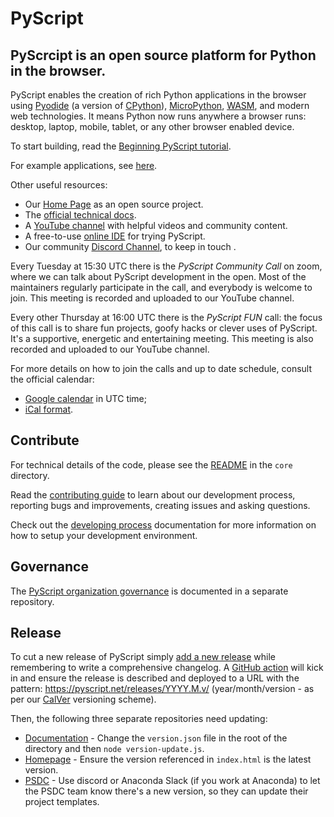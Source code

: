 # PyScript

## PyScrcipt is an open source platform for Python in the browser.

PyScript enables the creation of rich Python applications in the browser using
[Pyodide](https://pyodide.org/en/stable/) (a version of 
[CPython](https://python.org/)), [MicroPython](https://micropython.org/), 
[WASM](https://webassembly.org/), and modern web technologies. It means Python
now runs anywhere a browser runs: desktop, laptop, mobile, tablet, or any other
browser enabled device.

To start building, read the 
[Beginning PyScript tutorial](https://docs.pyscript.net/latest/beginning-pyscript/).

For example applications, see [here](https://pyscript.com/@examples).

Other useful resources:
  
- Our [Home Page](https://pyscript.net/) as an open source project.
- The [official technical docs](https://docs.pyscript.net/).
- A [YouTube channel](https://www.youtube.com/@PyScriptTV) with helpful videos 
  and community content.
- A free-to-use [online IDE](https://pyscript.com/) for trying PyScript.
- Our community [Discord Channel](https://discord.gg/BYB2kvyFwm), to keep in 
  touch .

Every Tuesday at 15:30 UTC there is the _PyScript Community Call_ on zoom,
where we can talk about PyScript development in the open. Most of the 
maintainers regularly participate in the call, and everybody is welcome to 
join. This meeting is recorded and uploaded to our YouTube channel.

Every other Thursday at 16:00 UTC there is the _PyScript FUN_ call: the focus
of this call is to share fun projects, goofy hacks or clever uses of PyScript.
It's a supportive, energetic and entertaining meeting. This meeting is also
recorded and uploaded to our YouTube channel.

For more details on how to join the calls and up to date schedule, consult the
official calendar:

-   [Google calendar](https://calendar.google.com/calendar/u/0/embed?src=d3afdd81f9c132a8c8f3290f5cc5966adebdf61017fca784eef0f6be9fd519e0@group.calendar.google.com&ctz=UTC) in UTC time;
-   [iCal format](https://calendar.google.com/calendar/ical/d3afdd81f9c132a8c8f3290f5cc5966adebdf61017fca784eef0f6be9fd519e0%40group.calendar.google.com/public/basic.ics).

## Contribute

For technical details of the code, please see the [README](core/README) in the
`core` directory.

Read the [contributing guide](https://docs.pyscript.net/latest/contributing/) 
to learn about our development process, reporting bugs and improvements, 
creating issues and asking questions.

Check out the [developing process](https://docs.pyscript.net/latest/developers/)
documentation for more information on how to setup your development environment.

## Governance

The [PyScript organization governance](https://github.com/pyscript/governance) 
is documented in a separate repository.

## Release

To cut a new release of PyScript simply
[add a new release](https://github.com/pyscript/pyscript/releases) while
remembering to write a comprehensive changelog. A 
[GitHub action](https://github.com/pyscript/pyscript/blob/main/.github/workflows/publish-release.yml)
will kick in and ensure the release is described and deployed to a URL with the
pattern: https://pyscript.net/releases/YYYY.M.v/ (year/month/version - as per
our [CalVer](https://calver.org/) versioning scheme).

Then, the following three separate repositories need updating:

- [Documentation](https://github.com/pyscript/docs) - Change the `version.json`
  file in the root of the directory and then `node version-update.js`.
- [Homepage](https://github.com/pyscript/pyscript.net) - Ensure the version
  referenced in `index.html` is the latest version.
- [PSDC](https://pyscript.com) - Use discord or Anaconda Slack (if you work at
  Anaconda) to let the PSDC team know there's a new version, so they can update
  their project templates.

